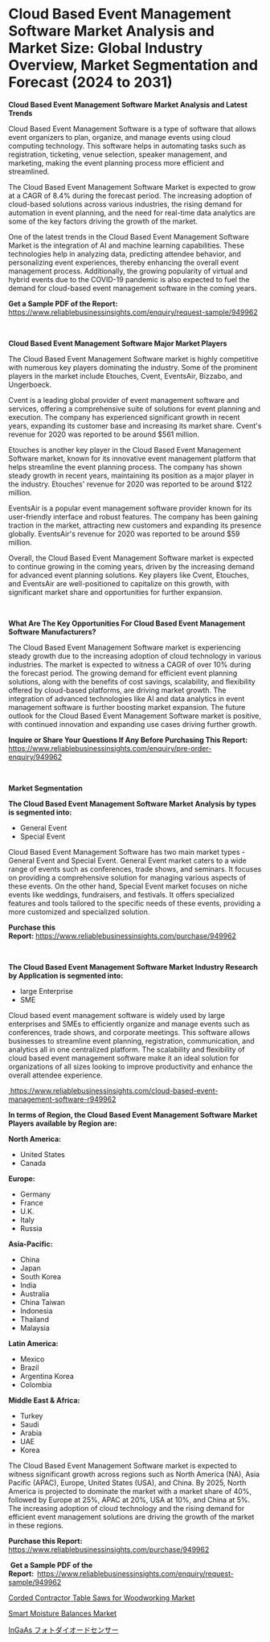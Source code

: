 <p><h1>Cloud Based Event Management Software Market Analysis and Market Size: Global Industry Overview, Market Segmentation and Forecast (2024 to 2031)</h1></p><p><strong>Cloud Based Event Management Software Market Analysis and Latest Trends</strong></p>
<p><p>Cloud Based Event Management Software is a type of software that allows event organizers to plan, organize, and manage events using cloud computing technology. This software helps in automating tasks such as registration, ticketing, venue selection, speaker management, and marketing, making the event planning process more efficient and streamlined.</p><p>The Cloud Based Event Management Software Market is expected to grow at a CAGR of 8.4% during the forecast period. The increasing adoption of cloud-based solutions across various industries, the rising demand for automation in event planning, and the need for real-time data analytics are some of the key factors driving the growth of the market.</p><p>One of the latest trends in the Cloud Based Event Management Software Market is the integration of AI and machine learning capabilities. These technologies help in analyzing data, predicting attendee behavior, and personalizing event experiences, thereby enhancing the overall event management process. Additionally, the growing popularity of virtual and hybrid events due to the COVID-19 pandemic is also expected to fuel the demand for cloud-based event management software in the coming years.</p></p>
<p><strong>Get a Sample PDF of the Report:&nbsp;</strong> <a href="https://www.reliablebusinessinsights.com/enquiry/request-sample/949962">https://www.reliablebusinessinsights.com/enquiry/request-sample/949962</a></p>
<p>&nbsp;</p>
<p><strong>Cloud Based Event Management Software Major Market Players</strong></p>
<p><p>The Cloud Based Event Management Software market is highly competitive with numerous key players dominating the industry. Some of the prominent players in the market include Etouches, Cvent, EventsAir, Bizzabo, and Ungerboeck.</p><p>Cvent is a leading global provider of event management software and services, offering a comprehensive suite of solutions for event planning and execution. The company has experienced significant growth in recent years, expanding its customer base and increasing its market share. Cvent's revenue for 2020 was reported to be around $561 million.</p><p>Etouches is another key player in the Cloud Based Event Management Software market, known for its innovative event management platform that helps streamline the event planning process. The company has shown steady growth in recent years, maintaining its position as a major player in the industry. Etouches' revenue for 2020 was reported to be around $122 million.</p><p>EventsAir is a popular event management software provider known for its user-friendly interface and robust features. The company has been gaining traction in the market, attracting new customers and expanding its presence globally. EventsAir's revenue for 2020 was reported to be around $59 million.</p><p>Overall, the Cloud Based Event Management Software market is expected to continue growing in the coming years, driven by the increasing demand for advanced event planning solutions. Key players like Cvent, Etouches, and EventsAir are well-positioned to capitalize on this growth, with significant market share and opportunities for further expansion.</p></p>
<p>&nbsp;</p>
<p><strong>What Are The Key Opportunities For Cloud Based Event Management Software Manufacturers?</strong></p>
<p><p>The Cloud Based Event Management Software market is experiencing steady growth due to the increasing adoption of cloud technology in various industries. The market is expected to witness a CAGR of over 10% during the forecast period. The growing demand for efficient event planning solutions, along with the benefits of cost savings, scalability, and flexibility offered by cloud-based platforms, are driving market growth. The integration of advanced technologies like AI and data analytics in event management software is further boosting market expansion. The future outlook for the Cloud Based Event Management Software market is positive, with continued innovation and expanding use cases driving further growth.</p></p>
<p><strong>Inquire or Share Your Questions If Any Before Purchasing This Report:</strong> <a href="https://www.reliablebusinessinsights.com/enquiry/pre-order-enquiry/949962">https://www.reliablebusinessinsights.com/enquiry/pre-order-enquiry/949962</a></p>
<p>&nbsp;</p>
<p><strong>Market Segmentation</strong></p>
<p><strong>The Cloud Based Event Management Software Market Analysis by types is segmented into:</strong></p>
<p><ul><li>General Event</li><li>Special Event</li></ul></p>
<p><p>Cloud Based Event Management Software has two main market types - General Event and Special Event. General Event market caters to a wide range of events such as conferences, trade shows, and seminars. It focuses on providing a comprehensive solution for managing various aspects of these events. On the other hand, Special Event market focuses on niche events like weddings, fundraisers, and festivals. It offers specialized features and tools tailored to the specific needs of these events, providing a more customized and specialized solution.</p></p>
<p><strong>Purchase this Report:&nbsp;</strong><a href="https://www.reliablebusinessinsights.com/purchase/949962">https://www.reliablebusinessinsights.com/purchase/949962</a></p>
<p>&nbsp;</p>
<p><strong>The Cloud Based Event Management Software Market Industry Research by Application is segmented into:</strong></p>
<p><ul><li>large Enterprise</li><li>SME</li></ul></p>
<p><p>Cloud based event management software is widely used by large enterprises and SMEs to efficiently organize and manage events such as conferences, trade shows, and corporate meetings. This software allows businesses to streamline event planning, registration, communication, and analytics all in one centralized platform. The scalability and flexibility of cloud based event management software make it an ideal solution for organizations of all sizes looking to improve productivity and enhance the overall attendee experience.</p></p>
<p><a href="https://www.reliablebusinessinsights.com/cloud-based-event-management-software-r949962">&nbsp;https://www.reliablebusinessinsights.com/cloud-based-event-management-software-r949962</a></p>
<p><strong>In terms of Region, the Cloud Based Event Management Software Market Players available by Region are:</strong></p>
<p>
    <p> <strong> North America: </strong>
        <ul>
            <li>United States</li>
            <li>Canada</li>
        </ul>
        </p> 
    <p> <strong> Europe: </strong>
        <ul>
            <li>Germany</li>
            <li>France</li>
            <li>U.K.</li>
            <li>Italy</li>
            <li>Russia</li>
        </ul>
        </p> 
    <p> <strong> Asia-Pacific: </strong>
        <ul>
            <li>China</li>
            <li>Japan</li>
            <li>South Korea</li>
            <li>India</li>
            <li>Australia</li>
            <li>China Taiwan</li>
            <li>Indonesia</li>
            <li>Thailand</li>
            <li>Malaysia</li>
        </ul>
        </p> 
    <p> <strong> Latin America: </strong>
        <ul>
            <li>Mexico</li>
            <li>Brazil</li>
            <li>Argentina Korea</li>
            <li>Colombia</li>
        </ul>
        </p> 
    <p> <strong> Middle East & Africa: </strong>
        <ul>
            <li>Turkey</li>
            <li>Saudi</li>
            <li>Arabia</li>
            <li>UAE</li>
            <li>Korea</li>
        </ul>
    </p>
    </p>
<p><p>The Cloud Based Event Management Software market is expected to witness significant growth across regions such as North America (NA), Asia Pacific (APAC), Europe, United States (USA), and China. By 2025, North America is projected to dominate the market with a market share of 40%, followed by Europe at 25%, APAC at 20%, USA at 10%, and China at 5%. The increasing adoption of cloud technology and the rising demand for efficient event management solutions are driving the growth of the market in these regions.</p></p>
<p><strong>Purchase this Report: </strong><a href="https://www.reliablebusinessinsights.com/purchase/949962">https://www.reliablebusinessinsights.com/purchase/949962</a></p>
<p>&nbsp;<strong>Get a Sample PDF of the Report:&nbsp;&nbsp;</strong><a href="https://www.reliablebusinessinsights.com/enquiry/request-sample/949962">https://www.reliablebusinessinsights.com/enquiry/request-sample/949962</a></p>
<p><strong></strong></p>
<p><p><a href="https://github.com/qrkceaah30/Market-Research-Report-List-1/blob/main/corded-contractor-table-saws-for-woodworking-market.md">Corded Contractor Table Saws for Woodworking Market</a></p><p><a href="https://github.com/lsapaaep8/Market-Research-Report-List-1/blob/main/smart-moisture-balances-market.md">Smart Moisture Balances Market</a></p><p><a href="https://github.com/CarlieShields/Market-Research-Report-List-1/blob/main/8631193171385.md">InGaAs フォトダイオードセンサー</a></p></p>